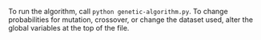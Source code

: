 To run the algorithm, call `python genetic-algorithm.py`. To change
probabilities for mutation, crossover, or change the dataset used, alter the
global variables at the top of the file.

